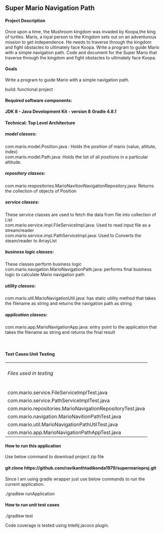 <h2>Super Mario Navigation Path</h2>
<h4>Project Description</h4>

Once upon a time, the Mushroom kingdom was invaded by Koopa,the king of turtles. 
Mario, a loyal person to the Kingdom sets out on an adventurous mission to get 
independence. He needs to traverse through the kingdom and fight obstacles to 
ultimately face Koopa. Write a program to guide Mario with a simple navigation 
path. Code and document for the Super Mario that traverse through the kingdom 
and fight obstacles to ultimately face Koopa.

<h4>Goals</h4>

Write a program to guide Mario with a simple navigation path.

build: functional project


<h4>Required software components:</h4>

**JDK 8 - Java Development Kit - version 8**
**Gradle 4.8.1**

<h4>Technical: Top Level Architecture</h4>

<h5>model classes:</h5>
    com.mario.model.Position.java :
        Holds the position of mario (value, altitute, index)<br>
    com.mario.model.Path.java:
        Holds the list of all positions in a particular altitude.
    
<h5>repository classes:</h5>
    com.mario.respositories.MarioNavitionNavigationRepository.java:
        Returns the collection of objects of Position
       
<h5>service classes:</h5>
   These service classes are used to fetch the data from file into collection of List<br>
   com.mario.service.impl.FileServiceImpl.java:
        Used to read input file as a stream/reader<br>
    com.mario.service.impl.PathServiceImpl.java:
        Used to Converts the steam/reader to ArrayList<br>

<h5>business logic classes:</h5>
       These classes perform business logic<br>
    com.mario.navigation.MarioNavigationPath.java:
        performs final business logic to calculate Mario navigation path<br>

<h5>utility classes:</h4>
    com.mario.util.MarioNavigationUtil.java:
        has static utility method that takes the filename as string and returns
        the navigation path as string<br>
        
<h5>application classes:</h4>
    com.mario.app.MarioNavigationApp.java:
        entry point to the application that takes the filename as string and returns the
        final result<br>
<br><br>



<h4>Test Cases:Unit Testing</h4>
<table>
<tr><td><h6>Files used in testing</h6></td></tr>
<tr><td>com.mario.service.FileServiceImplTest.java</td></tr>
<tr><td>com.mario.service.PathServiceImplTest.java</td></tr>
<tr><td>com.mario.repositories.MarioNavigationRepositoryTest.java</td></tr>
<tr><td>com.mario.navigation.MarioNavitionPathTest.java</td></tr>
<tr><td>com.mario.util.MarioNavigationPathUtilTest.java</td></tr>
<tr><td>com.mario.app.MarioNavigationPathAppTest.java</td></tr>
</table>


<h4> How to run this application</h4>

Use below command to download project zip file

<h4>git clone https://github.com/ravikanthtadikonda1979/supermarioproj.git</h4>

Since I am using gradle wrapper just use below commands to run the current
application.

./gradlew runApplication

<h4> How to run unit test cases</h4>

./gradlew test

Code coverage is tested using Intellij jacoco plugin.





